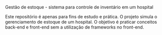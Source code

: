 Gestão de estoque - sistema para controle de inventário em um hospital

Este repositório é apenas para fins de estudo e prática. O projeto simula o gerenciamento de estoque de um hospital.
O objetivo é praticar conceitos back-end e front-end sem a utilização de frameworks no front-end.
